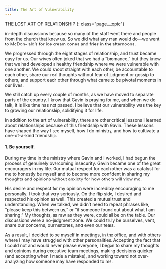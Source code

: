 ```yaml
---
title: The Art of Vulnerability
---
```


THE LOST ART OF RELATIONSHIP
{: class="page__topic"}

in-depth discussions because so many of the staff went there and people from the
church that knew us. So we did what any man would do—we went to McDon-
ald’s for ice cream cones and fries in the afternoons.

We progressed through the eight stages of relationship, and trust became
easy for us. Our wives often joked that we had a “bromance,” but they knew
that we had developed a healthy friendship where we were vulnerable with
one another. We could shoot straight with each other, be accountable to each
other, share our real thoughts without fear of judgment or gossip to others, and
support each other through what came to be pivotal moments in our lives.

We still catch up every couple of months, as we have moved to separate
parts of the country. I know that Gavin is praying for me, and when we do
talk, it is like time has not passed. I believe that our vulnerability was the key to
growing our relationship, solidifying it for life.

In addition to the art of vulnerability, there are other critical lessons I
learned about relationships because of this friendship with Gavin. These lessons
have shaped the way I see myself, how I do ministry, and how to cultivate a
one-of-a-kind friendship.

#### 1. Be yourself.

During my time in the ministry where Gavin and I worked, I had begun
the process of genuinely overcoming insecurity. Gavin became one of the great
encouragers in my life. Our mutual respect for each other was a catalyst for me
to honestly be myself and to become more confident in sharing my thoughts and
opinions without anxiety for how others will view me.

His desire and respect for my opinion were incredibly encouraging to me
personally. I took that very seriously. On the flip side, I desired and respected
his opinion as well. This created a mutual trust and understanding. When we
talked, we didn’t need to repeat phrases like, “please keep this between us,” or
“if someone found out about what I am sharing.” My thoughts, as raw as they
were, could all be on the table. Our discussions were a no-judgment zone. We
could truly be ourselves, vent, share our concerns, our histories, and even our
fears.

As a result, I decided to be myself in meetings, in the office, and with others
where I may have struggled with other personalities. Accepting the fact that
I could not and would never please everyone, I began to share my thoughts
and opinions during executive team meetings, making decisions quicker (and
accepting when I made a mistake), and working toward not over-analyzing how
someone may have responded to me.